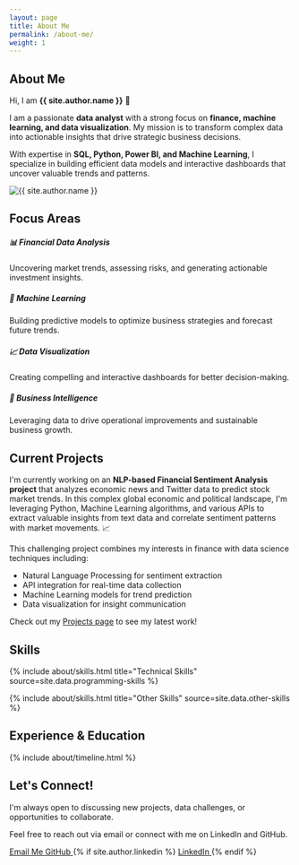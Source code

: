 ```yaml
---
layout: page
title: About Me
permalink: /about-me/
weight: 1
---
```


## About Me

<div class="row justify-content-between">
  <div class="col-md-8">
    <p>Hi, I am <strong>{{ site.author.name }}</strong> 👋</p>
    <p>I am a passionate <strong>data analyst</strong> with a strong focus on <strong>finance, machine learning, and data visualization</strong>. My mission is to transform complex data into actionable insights that drive strategic business decisions.</p>
    <p>With expertise in <strong>SQL, Python, Power BI, and Machine Learning</strong>, I specialize in building efficient data models and interactive dashboards that uncover valuable trends and patterns.</p>
  </div>
  <div class="col-md-4 mt-md-0 mt-4">
    <img src="{{ site.author.image }}" alt="{{ site.author.name }}" class="img-fluid rounded-circle">
  </div>
</div>

## Focus Areas

<div class="row">
  <div class="col-md-6">
    <div class="card mb-3">
      <div class="card-body">
        <h5>📊 Financial Data Analysis</h5>
        <p>Uncovering market trends, assessing risks, and generating actionable investment insights.</p>
      </div>
    </div>
  </div>
  <div class="col-md-6">
    <div class="card mb-3">
      <div class="card-body">
        <h5>🤖 Machine Learning</h5>
        <p>Building predictive models to optimize business strategies and forecast future trends.</p>
      </div>
    </div>
  </div>
  <div class="col-md-6">
    <div class="card mb-3">
      <div class="card-body">
        <h5>📈 Data Visualization</h5>
        <p>Creating compelling and interactive dashboards for better decision-making.</p>
      </div>
    </div>
  </div>
  <div class="col-md-6">
    <div class="card mb-3">
      <div class="card-body">
        <h5>💼 Business Intelligence</h5>
        <p>Leveraging data to drive operational improvements and sustainable business growth.</p>
      </div>
    </div>
  </div>
</div>

## Current Projects

<div class="alert alert-info" role="alert">
  <p>I'm currently working on an <strong>NLP-based Financial Sentiment Analysis project</strong> that analyzes economic news and Twitter data to predict stock market trends. In this complex global economic and political landscape, I'm leveraging Python, Machine Learning algorithms, and various APIs to extract valuable insights from text data and correlate sentiment patterns with market movements. 📈</p>
  <p>This challenging project combines my interests in finance with data science techniques including:</p>
  <ul>
    <li>Natural Language Processing for sentiment extraction</li>
    <li>API integration for real-time data collection</li>
    <li>Machine Learning models for trend prediction</li>
    <li>Data visualization for insight communication</li>
  </ul>
  <p>Check out my <a href="../projects/" class="alert-link">Projects page</a> to see my latest work!</p>
</div>

## Skills

{% include about/skills.html title="Technical Skills" source=site.data.programming-skills %}

{% include about/skills.html title="Other Skills" source=site.data.other-skills %}

## Experience & Education

{% include about/timeline.html %}

## Let's Connect!

<div class="row">
  <div class="col-md-8">
    <p>I'm always open to discussing new projects, data challenges, or opportunities to collaborate.</p>
    <p>Feel free to reach out via email or connect with me on LinkedIn and GitHub.</p>
    <p>
      <a class="btn btn-primary" href="mailto:{{ site.author.email }}">
        <i class="fas fa-envelope"></i> Email Me
      </a>
      <a class="btn btn-dark" href="https://github.com/{{ site.author.github }}">
        <i class="fab fa-github"></i> GitHub
      </a>
      {% if site.author.linkedin %}
      <a class="btn btn-info" href="https://www.linkedin.com/in/{{ site.author.linkedin }}">
        <i class="fab fa-linkedin"></i> LinkedIn
      </a>
      {% endif %}
    </p>
  </div>
</div>
